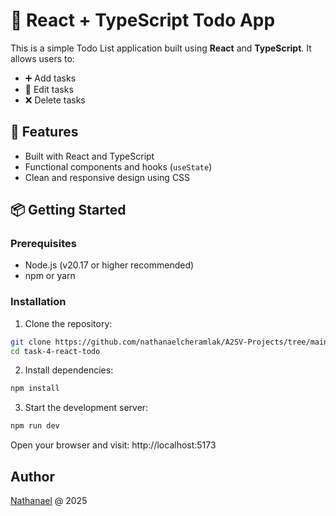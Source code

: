 # 📝 React + TypeScript Todo App

This is a simple Todo List application built using **React** and **TypeScript**. It allows users to:

- ➕ Add tasks
- 📝 Edit tasks
- ❌ Delete tasks

## 🚀 Features

- Built with React and TypeScript
- Functional components and hooks (`useState`)
- Clean and responsive design using CSS

## 📦 Getting Started

### Prerequisites

- Node.js (v20.17 or higher recommended)
- npm or yarn

### Installation

1. Clone the repository:

```bash
git clone https://github.com/nathanaelcheramlak/A2SV-Projects/tree/main/task-4-react-todo.git
cd task-4-react-todo
```

2. Install dependencies:

```bash
npm install
```

3. Start the development server:

```bash
npm run dev
```

Open your browser and visit: http://localhost:5173

## Author

[Nathanael](https://github.com/nathanaelcheramlak) @ 2025

